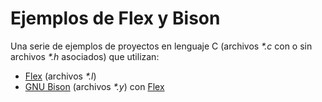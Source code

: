 # Ejemplos de Flex y Bison

Una serie de ejemplos de proyectos en lenguaje C (archivos *\*.c* con o sin archivos *\*.h* asociados) que utilizan:
- [Flex](https://github.com/westes/flex) (archivos *\*.l*)
- [GNU Bison](https://www.gnu.org/software/bison/) (archivos *\*.y*) con [Flex](https://github.com/westes/flex)